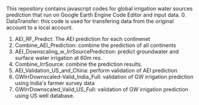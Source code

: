 This repository contains javascript codes for global irrigation water sources prediction that run on Google Earth Engine Code Editor and input data. 
0. DataTransfer: this code is used for transfering data from the original account to a local account. 
1. AEI_RF_Predict: The AEI prediction for each continenet
2. Combine_AEI_Prediction: combine the prediction of all continents
3. AEI_Downscaling_w_IrrSourcePrediction: predict groundwater and surface water irrigation at 60m res.
4. Combine_IrrSource: combine the prediction results.
5. AEI_Validation_US_and_China: perform validation of AEI prediction
6. GWIrrDownscaled-Valid_India_Full: validation of GW irrigation prediction using India's farmer survey data
7. GWIrrDownscaled_Valid_US_Full: validation of GW irrigation prediction using US well database.
